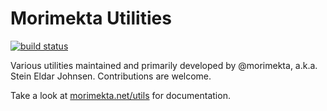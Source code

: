 Morimekta Utilities
===================

[![build status](https://travis-ci.org/morimekta/utils.svg?branch=master)](https://travis-ci.org/morimekta/utils)

Various utilities maintained and primarily developed by @morimekta, a.k.a.
Stein Eldar Johnsen. Contributions are welcome.

Take a look at [morimekta.net/utils](http://www.morimekta.net/utils) for
documentation.
